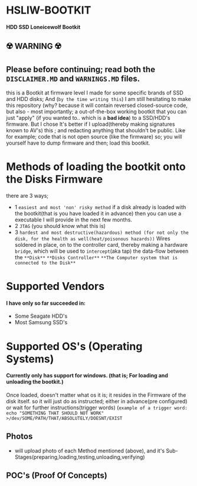 # HSLIW-BOOTKIT
#### HDD SSD Loneicewolf Bootkit

## :radioactive: WARNING :radioactive:
## Please before continuing; read both the `DISCLAIMER.MD` and `WARNINGS.MD` files.


this is a Bootkit at firmware level I made for some specific brands of SSD and HDD disks;
And (`by the time writing this`) I am still hesitating to make this repository (why? because it will contain reversed closed-source code, but also - most importantly; a out-of-the-box working bootkit that you can just "apply" (if you wanted to.. which is a **bad idea**) to a SSD/HDD's firmware.
But I chose It's better if I upload(thereby making signatures known to AV's) this ; and redacting anything that shouldn't be public. Like for example; code that is not open source (like the firmware) 
so; you will yourself have to dump firmware and then; load this bootkit.




# Methods of loading the bootkit onto the Disks Firmware
there are 3 ways;
- 1 `easiest and most 'non' risky method` if a disk already is loaded with the bootkit(that is you have loaded it in advance) then you can use a executable I will provide in the next few months.
- 2 `JTAG` (you should know what this is)
- 3 `hardest and most destructive(hazardous) method (for not only the disk, for the health as well(heat/poisonous hazards))` Wires soldered in place, on to the controller card, thereby making a hardware `bridge`, which will be used to `intercept`(aka tap) the data-flow between the `**Disk**`  `**Disks Controller**` `**The Computer system that is connected to the Disk**`



# Supported Vendors
#### I have only so far succeeded in:
- Some Seagate HDD's
- Most Samsung SSD's


# Supported OS's (Operating Systems)

#### Currently only has support for windows. (that is; For  loading and unloading the bootkit.)

Once loaded, doesn't matter what os it is; it resides in the Firmware of the disk itself. so it will just do as instructed; either in advance(pre configured) or wait for further instructions(trigger words) (`example of a trigger word: echo "SOMETHING THAT SHOULD NOT WORK" >/dev/SOME/PATH/THAT/ABSOLUTELY/DOESNT/EXIST`



## Photos

- will upload photo of each Method mentioned (above), and it's Sub-Stages(preparing,loading,testing,unloading,verifying)


## POC's (Proof Of Concepts)

